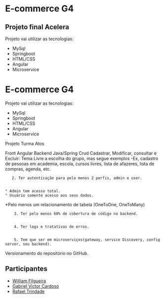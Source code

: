 # E-commerce G4

## Projeto final Acelera

Projeto vai utilizar as tecnologias:

- MySql
- Springboot
- HTML/CSS
- Angular
- Microservice

# E-commerce G4

Projeto vai utilizar as tecnologias:

- MySql
- Springboot
- HTML/CSS
- Angular
- Microservice

Projeto Turma Atos
 

Front Angular 
Backend Java/Spring
 Crud
 Cadastrar, Modificar, consultar e Excluir: Tema Livre a escolha do grupo, mas segue exemplos
-Ex, cadastro de pessoas em academia, escola, cursos livres, lista de afazeres, lista de compras, agenda, etc.
       

       2. Ter autenticação para pelo menos 2 perfis, admin e user.
 

    ° Admin tem acesso total.
    ° Usuário somente acesso aos seus dados.
 

*Pelo menos um relacionamento de tabela (OneToOne, OneToMany)


        3. Ter pelo menos 60% de cobertura de código no backend.
        

        4. Ter logs e tratativas de erros.
 

        5. Tem que ser em microserviços(gateway, service Discovery, config server, seu backend).
 

 

Versionamento do repositório no GitHub.

## Participantes

- [William Filgueira](https://github.com/williamfilgueira)
- [Gabriel Victor Cardoso](https://github.com/vscgabriel)
- [Rafael Trindade](https://github.com/ltsrafael)


